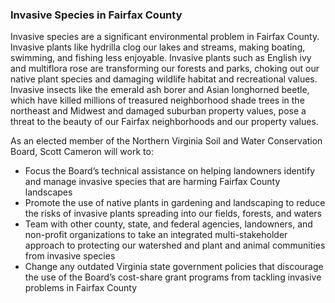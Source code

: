 ### Invasive Species in Fairfax County

Invasive species are a significant environmental problem in Fairfax County.  Invasive plants like hydrilla clog our lakes and streams, making boating, swimming, and fishing less enjoyable.  Invasive plants such as English ivy and multiflora rose are transforming our forests and parks, choking out our native plant species and damaging wildlife habitat and recreational values. Invasive insects like the emerald ash borer and Asian longhorned beetle, which have killed millions of treasured neighborhood shade trees in the northeast and Midwest and damaged suburban property values, pose a threat to the beauty of our Fairfax neighborhoods and our property values.

As an elected member of the Northern Virginia Soil and Water Conservation Board, Scott Cameron will work to:

* Focus the Board’s technical assistance on helping landowners identify and manage invasive species that are harming Fairfax County landscapes
* Promote the use of native plants in gardening and landscaping to reduce the risks of invasive plants spreading into our fields, forests, and waters
* Team with other county, state, and federal agencies, landowners, and non-profit organizations to take an integrated multi-stakeholder approach to protecting our watershed and plant and animal communities from invasive species
* Change any outdated Virginia state government policies that discourage the use of the Board’s cost-share grant programs from tackling invasive problems in Fairfax County

